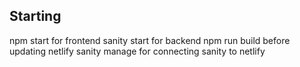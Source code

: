 ## Starting
npm start for frontend
sanity start for backend
npm run build before updating netlify
sanity manage for connecting sanity to netlify
